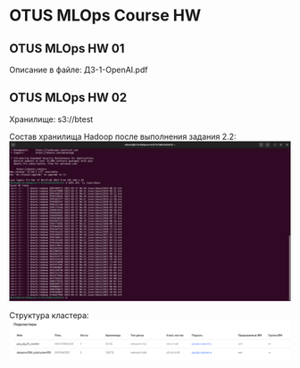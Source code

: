 # OTUS MLOps Course HW
## OTUS MLOps HW 01

Описание в файле: ДЗ-1-OpenAI.pdf

## OTUS MLOps HW 02

Хранилище: s3://btest


Состав хранилища Hadoop после выполнения задания 2.2:
![](docs/img/hdfscontent.png)

Структура кластера:
![](docs/img/hadoopstructure.png)